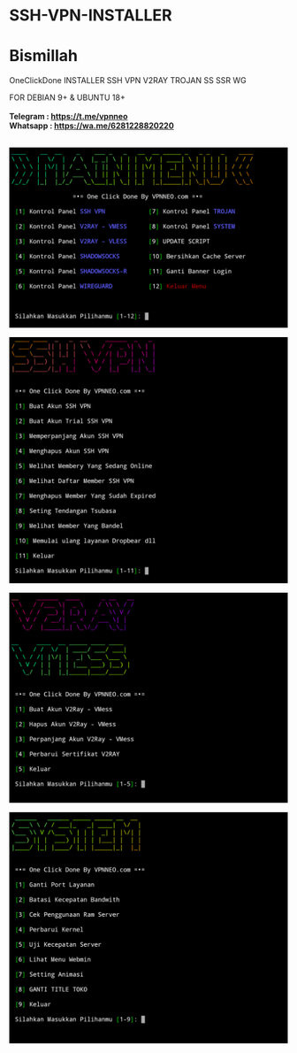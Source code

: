 # SSH-VPN-INSTALLER

Bismillah
=
OneClickDone INSTALLER SSH VPN V2RAY TROJAN SS SSR WG

FOR DEBIAN 9+ & UBUNTU 18+
 <br> <br>
<B>
Telegram : https://t.me/vpnneo <br>
Whatsapp : https://wa.me/6281228820220
</B>
 <br> <br>
 
![alt text](https://github.com/vpnneo/SSH-VPN-INSTALLER/blob/main/1.png?raw=true)


![alt text](https://github.com/vpnneo/SSH-VPN-INSTALLER/blob/main/2.png?raw=true)


![alt text](https://github.com/vpnneo/SSH-VPN-INSTALLER/blob/main/3.png?raw=true)


![alt text](https://github.com/vpnneo/SSH-VPN-INSTALLER/blob/main/4.png?raw=true)

